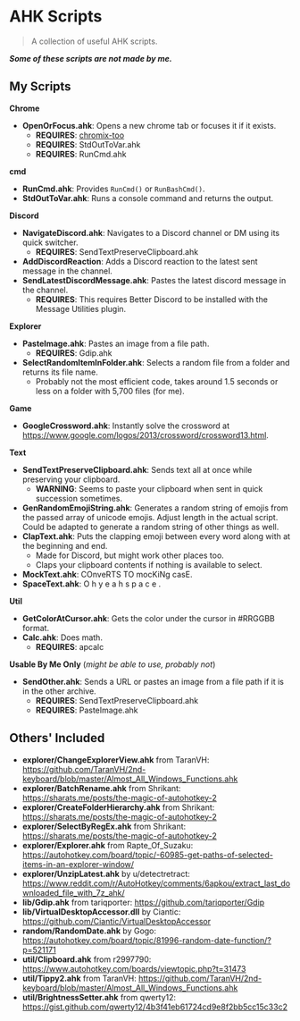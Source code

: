# AHK Scripts
> A collection of useful AHK scripts.

***Some of these scripts are not made by me.***

## My Scripts
**Chrome**
- **OpenOrFocus.ahk**: Opens a new chrome tab or focuses it if it exists.
  - **REQUIRES**: [chromix-too](https://www.npmjs.com/package/chromix-too)
  - **REQUIRES**: StdOutToVar.ahk
  - **REQUIRES**: RunCmd.ahk

**cmd**
- **RunCmd.ahk**: Provides `RunCmd()` or `RunBashCmd()`.
- **StdOutToVar.ahk**: Runs a console command and returns the output.

**Discord**
- **NavigateDiscord.ahk**: Navigates to a Discord channel or DM using its quick switcher.
  - **REQUIRES**: SendTextPreserveClipboard.ahk
- **AddDiscordReaction**: Adds a Discord reaction to the latest sent message in the channel.
- **SendLatestDiscordMessage.ahk**: Pastes the latest discord message in the channel.
  - **REQUIRES**: This requires Better Discord to be installed with the Message Utilities plugin.

**Explorer**
- **PasteImage.ahk**: Pastes an image from a file path.
  - **REQUIRES**: Gdip.ahk
- **SelectRandomItemInFolder.ahk**: Selects a random file from a folder and returns its file name.
  - Probably not the most efficient code, takes around 1.5 seconds or less on a folder with 5,700 files (for me).

**Game**
- **GoogleCrossword.ahk**: Instantly solve the crossword at https://www.google.com/logos/2013/crossword/crossword13.html.

**Text**
- **SendTextPreserveClipboard.ahk**: Sends text all at once while preserving your clipboard.
  - **WARNING**: Seems to paste your clipboard when sent in quick succession sometimes.
- **GenRandomEmojiString.ahk**: Generates a random string of emojis from the passed array of unicode emojis. Adjust length in the actual script. Could be adapted to generate a random string of other things as well.
- **ClapText.ahk**: Puts the clapping emoji between every word along with at the beginning and end.
  - Made for Discord, but might work other places too.
  - Claps your clipboard contents if nothing is available to select.
- **MockText.ahk**: COnveRTS TO mocKiNg casE.
- **SpaceText.ahk**: O h   y e a h   s p a c e .

**Util**
- **GetColorAtCursor.ahk**: Gets the color under the cursor in #RRGGBB format.
- **Calc.ahk**: Does math.
  - **REQUIRES**: apcalc

**Usable By Me Only** (*might be able to use, probably not*)
- **SendOther.ahk**: Sends a URL or pastes an image from a file path if it is in the other archive.
  - **REQUIRES**: SendTextPreserveClipboard.ahk
  - **REQUIRES**: PasteImage.ahk

## Others' Included
- **explorer/ChangeExplorerView.ahk** from TaranVH: https://github.com/TaranVH/2nd-keyboard/blob/master/Almost_All_Windows_Functions.ahk
- **explorer/BatchRename.ahk** from Shrikant: https://sharats.me/posts/the-magic-of-autohotkey-2
- **explorer/CreateFolderHierarchy.ahk** from Shrikant: https://sharats.me/posts/the-magic-of-autohotkey-2
- **explorer/SelectByRegEx.ahk** from Shrikant: https://sharats.me/posts/the-magic-of-autohotkey-2
- **explorer/Explorer.ahk** from Rapte_Of_Suzaku: https://autohotkey.com/board/topic/-60985-get-paths-of-selected-items-in-an-explorer-window/
- **explorer/UnzipLatest.ahk** by u/detectretract: https://www.reddit.com/r/AutoHotkey/comments/6apkou/extract_last_downloaded_file_with_7z_ahk/
- **lib/Gdip.ahk** from tariqporter: https://github.com/tariqporter/Gdip
- **lib/VirtualDesktopAccessor.dll** by Ciantic: https://github.com/Ciantic/VirtualDesktopAccessor
- **random/RandomDate.ahk** by Gogo: https://autohotkey.com/board/topic/81996-random-date-function/?p=521171
- **util/Clipboard.ahk** from r2997790: https://www.autohotkey.com/boards/viewtopic.php?t=31473
- **util/Tippy2.ahk** from TaranVH: https://github.com/TaranVH/2nd-keyboard/blob/master/Almost_All_Windows_Functions.ahk
- **util/BrightnessSetter.ahk** from qwerty12: https://gist.github.com/qwerty12/4b3f41eb61724cd9e8f2bb5cc15c33c2
